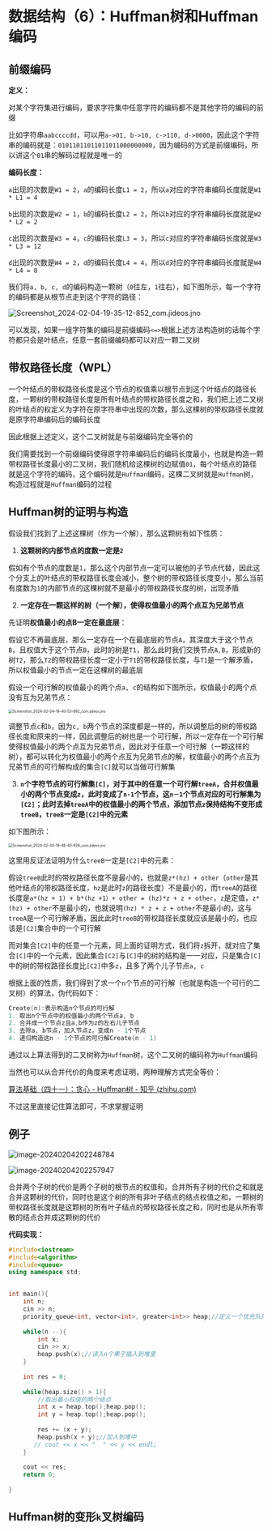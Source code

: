 # 数据结构（6）：Huffman树和Huffman编码

## 前缀编码

**定义：**

对某个字符集进行编码，要求字符集中任意字符的编码都不是其他字符的编码的前缀

比如字符串`aabccccdd`，可以用`a->01, b->10, c->110, d->0000`，因此这个字符串的编码就是：`01011011011011011000000000`，因为编码的方式是前缀编码，所以讲这个`01`串的解码过程就是唯一的

**编码长度：**

`a`出现的次数是`W1 = 2`，`a`的编码长度`L1 = 2`，所以`a`对应的字符串编码长度就是`W1 * L1 = 4`

`b`出现的次数是`W2 = 1`，`b`的编码长度`L2 = 2`，所以`b`对应的字符串编码长度就是`W2 * L2 = 2`

`c`出现的次数是`W3 = 4`，`c`的编码长度`L3 = 3`，所以`c`对应的字符串编码长度就是`W3 * L3 = 12`

`d`出现的次数是`W4 = 2`，`d`的编码长度`L4 = 4`，所以`d`对应的字符串编码长度就是`W4 * L4 = 8`

我们将`a, b, c, d`的编码构造一颗树（`0`往左，`1`往右），如下图所示，每一个字符的编码都是从根节点走到这个字符的路径：

![Screenshot_2024-02-04-19-35-12-852_com.jideos.jno](https://typora-1310242472.cos.ap-nanjing.myqcloud.com/typora_img/Screenshot_2024-02-04-19-35-12-852_com.jideos.jno.png)

可以发现，如果一组字符集的编码是前缀编码`<=>`根据上述方法构造树的话每个字符都只会是叶结点，任意一套前缀编码都可以对应一颗二叉树

## **带权路径长度（WPL）**

一个叶结点的带权路径长度是这个节点的权值乘以根节点到这个叶结点的路径长度，一颗树的带权路径长度是所有叶结点的带权路径长度之和，我们把上述二叉树的叶结点的权定义为字符在原字符串中出现的次数，那么这棵树的带权路径长度就是原字符串编码后的编码长度

因此根据上述定义，这个二叉树就是与前缀编码完全等价的

我们需要找到一个前缀编码使得原字符串编码后的编码长度最小，也就是构造一颗带权路径长度最小的二叉树，我们随机给这棵树的边赋值`01`，每个叶结点的路径就是这个字符的编码，这个编码就是`Huffman`编码，这棵二叉树就是`Huffman`树，构造过程就是`Huffman`编码的过程

## Huffman树的证明与构造

假设我们找到了上述这棵树（作为一个解），那么这颗树有如下性质：

1. **这颗树的内部节点的度数一定是`2`**

假如有个节点的度数是`1`，那么这个内部节点一定可以被他的子节点代替，因此这个分支上的叶结点的带权路径长度会减小，整个树的带权路径长度变小，那么当前有度数为`1`的内部节点的这棵树就不是最小的带权路径长度的树，出现矛盾

2.  **一定存在一颗这样的树（一个解），使得权值最小的两个点互为兄弟节点**

先证明**权值最小的点B一定在最底层**：

假设它不再最底层，那么一定存在一个在最底层的节点`A`，其深度大于这个节点`B`，且权值大于这个节点`B`，此时的树是`T1`，那么此时我们交换节点`A,B`，形成新的树`T2`，那么`T2`的带权路径长度一定小于`T1`的带权路径长度，与`T1`是一个解矛盾，所以权值最小的节点一定在这棵树的最底层

假设一个可行解的权值最小的两个点`a, c`的结构如下图所示，权值最小的两个点没有互为兄弟节点：

<img src="https://typora-1310242472.cos.ap-nanjing.myqcloud.com/typora_img/Screenshot_2024-02-04-19-40-53-892_com.jideos.jno.png" alt="Screenshot_2024-02-04-19-40-53-892_com.jideos.jno" style="zoom:50%;" />

调整节点`c`和`b`，因为`c, b`两个节点的深度都是一样的，所以调整后的树的带权路径长度和原来的一样，因此调整后的树也是一个可行解，所以一定存在一个可行解使得权值最小的两个点互为兄弟节点，因此对于任意一个可行解（一颗这样的树），都可以转化为权值最小的两个点互为兄弟节点的解，权值最小的两个点互为兄弟节点的可行解构成的集合`[C]`就可以当做可行解集

3. **`n`个字符节点的可行解集`[C]`，对于其中的任意一个可行解`treeA`，合并权值最小的两个节点变成`z`，此时变成了`n-1`个节点，这`n－1`个节点对应的可行解集为`[C2]`；此时去掉`treeA`中的权值最小的两个节点，添加节点`z`保持结构不变形成`treeB`，`treeB`一定是`[C2]`中的元素**

如下图所示：

<img src="https://typora-1310242472.cos.ap-nanjing.myqcloud.com/typora_img/Screenshot_2024-02-04-19-46-40-926_com.jideos.jno.png" alt="Screenshot_2024-02-04-19-46-40-926_com.jideos.jno" style="zoom:50%;" />

这里用反证法证明为什么`treeB`一定是`[C2]`中的元素：

假设`treeB`此时的带权路径长度不是最小的，也就是`z*(hz) + other`（`other`是其他叶结点的带权路径长度，`hz`是此时`z`的路径长度）不是最小的，而`treeA`的路径长度是`a*(hz + 1) + b*(hz +1）+ other = (hz)*z + z + other`，`z`是定值，`z*(hz) + other`不是最小的，也就说明`(hz) * z + z + other`不是最小的，这与`treeA`是一个可行解矛盾，因此此时`treeB`的带权路径长度就应该是最小的，也应该是`[C2]`集合中的一个可行解

而对集合`[C2]`中的任意一个元素，同上面的证明方式，我们将`z`拆开，就对应了集合`[C]`中的一个元素，因此集合`[C2]`与`[C]`中的树的结构是一一对应，只是集合`[C]`中的树的带权路径长度比`[C2]`中多`z`，且多了两个儿子节点`a, c`

根据上面的性质，我们得到了求一个`n`个节点的可行解（也就是构造一个可行的二叉树）的算法，伪代码如下：

```cpp
Create(n):表示构造n个节点的可行解
1. 取出n个节点中的权值最小的两个节点a, b
2. 合并成一个节点z且a,b作为z的左右儿子节点
3. 去除a, b节点，加入节点z，变成n - 1个节点
4. 递归构造这n - 1个节点的可行解Create(n - 1)
```

通过以上算法得到的二叉树称为`Huffman`树，这个二叉树的编码称为`Huffman`编码

当然也可以从合并代价的角度来考虑证明，两种理解方式完全等价：

[算法基础（四十一）：贪心 - Huffman树 - 知乎 (zhihu.com)](https://zhuanlan.zhihu.com/p/672520196?)

不过这里直接记住算法即可，不求掌握证明

## 例子

![image-20240204202248784](https://typora-1310242472.cos.ap-nanjing.myqcloud.com/typora_img/image-20240204202248784.png)

![image-20240204202257947](https://typora-1310242472.cos.ap-nanjing.myqcloud.com/typora_img/image-20240204202257947.png)

合并两个子树的代价是两个子树的根节点的权值和，合并所有子树的代价之和就是合并这颗树的代价，同时也是这个树的所有非叶子结点的结点权值之和，一颗树的带权路径长度就是这颗树的所有叶子结点的带权路径长度之和，同时也是从所有零散的结点合并成这颗树的代价

**代码实现：**

```cpp
#include<iostream>
#include<algorithm>
#include<queue>
using namespace std;


int main(){
    int n;
    cin >> n;
    priority_queue<int, vector<int>, greater<int>> heap;//定义一个优先队列
    
    while(n --){
        int x;
        cin >> x;
        heap.push(x);//读入n个果子插入到堆里
    }
    
    int res = 0;
    
    while(heap.size() > 1){
        //取出最小权值的两个结点
        int x = heap.top();heap.pop();
        int y = heap.top();heap.pop();
        
        res += (x + y);
        heap.push(x + y);//加入到堆中
       // cout << x << "  " << y << endl;
    }
    
    cout << res;
    return 0;
    
}

```

## Huffman树的变形`k`叉树编码





